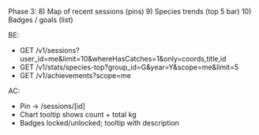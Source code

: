 Phase 3:
8) Map of recent sessions (pins)
9) Species trends (top 5 bar)
10) Badges / goals (list)

BE:
- GET /v1/sessions?user_id=me&limit=10&whereHasCatches=1&only=coords,title,id
- GET /v1/stats/species-top?group_id=G&year=Y&scope=me&limit=5
- GET /v1/achievements?scope=me

AC:
- Pin → /sessions/[id]
- Chart tooltip shows count + total kg
- Badges locked/unlocked; tooltip with description
